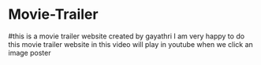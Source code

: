 # Movie-Trailer
#this is a movie trailer website
created by gayathri
I am very happy to do this movie trailer website
in this video will play in youtube when we click an image poster
